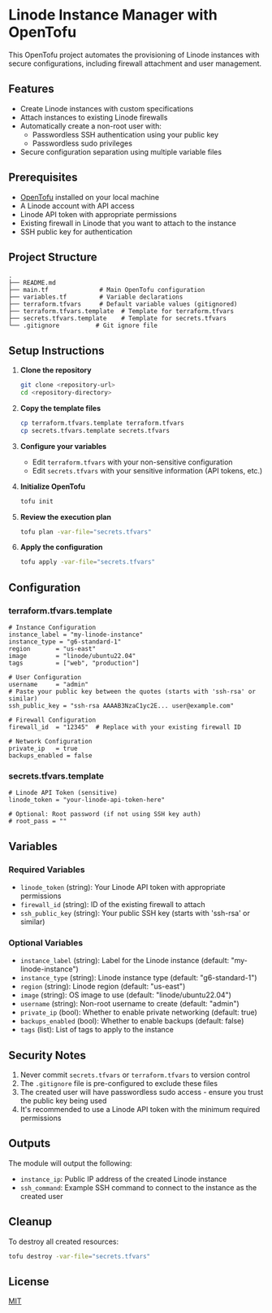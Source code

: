 # Linode Instance Manager with OpenTofu

This OpenTofu project automates the provisioning of Linode instances with secure configurations, including firewall attachment and user management.

## Features

- Create Linode instances with custom specifications
- Attach instances to existing Linode firewalls
- Automatically create a non-root user with:
  - Passwordless SSH authentication using your public key
  - Passwordless sudo privileges
- Secure configuration separation using multiple variable files

## Prerequisites

- [OpenTofu](https://opentofu.org/) installed on your local machine
- A Linode account with API access
- Linode API token with appropriate permissions
- Existing firewall in Linode that you want to attach to the instance
- SSH public key for authentication

## Project Structure

```
.
├── README.md
├── main.tf              # Main OpenTofu configuration
├── variables.tf         # Variable declarations
├── terraform.tfvars     # Default variable values (gitignored)
├── terraform.tfvars.template  # Template for terraform.tfvars
├── secrets.tfvars.template    # Template for secrets.tfvars
└── .gitignore          # Git ignore file
```

## Setup Instructions

1. **Clone the repository**
   ```bash
   git clone <repository-url>
   cd <repository-directory>
   ```

2. **Copy the template files**
   ```bash
   cp terraform.tfvars.template terraform.tfvars
   cp secrets.tfvars.template secrets.tfvars
   ```

3. **Configure your variables**
   - Edit `terraform.tfvars` with your non-sensitive configuration
   - Edit `secrets.tfvars` with your sensitive information (API tokens, etc.)

4. **Initialize OpenTofu**
   ```bash
   tofu init
   ```

5. **Review the execution plan**
   ```bash
   tofu plan -var-file="secrets.tfvars"
   ```

6. **Apply the configuration**
   ```bash
   tofu apply -var-file="secrets.tfvars"
   ```

## Configuration

### terraform.tfvars.template
```hcl
# Instance Configuration
instance_label = "my-linode-instance"
instance_type = "g6-standard-1"
region       = "us-east"
image        = "linode/ubuntu22.04"
tags         = ["web", "production"]

# User Configuration
username     = "admin"
# Paste your public key between the quotes (starts with 'ssh-rsa' or similar)
ssh_public_key = "ssh-rsa AAAAB3NzaC1yc2E... user@example.com"

# Firewall Configuration
firewall_id  = "12345"  # Replace with your existing firewall ID

# Network Configuration
private_ip   = true
backups_enabled = false
```

### secrets.tfvars.template
```hcl
# Linode API Token (sensitive)
linode_token = "your-linode-api-token-here"

# Optional: Root password (if not using SSH key auth)
# root_pass = ""
```

## Variables

### Required Variables
- `linode_token` (string): Your Linode API token with appropriate permissions
- `firewall_id` (string): ID of the existing firewall to attach
- `ssh_public_key` (string): Your public SSH key (starts with 'ssh-rsa' or similar)

### Optional Variables
- `instance_label` (string): Label for the Linode instance (default: "my-linode-instance")
- `instance_type` (string): Linode instance type (default: "g6-standard-1")
- `region` (string): Linode region (default: "us-east")
- `image` (string): OS image to use (default: "linode/ubuntu22.04")
- `username` (string): Non-root username to create (default: "admin")
- `private_ip` (bool): Whether to enable private networking (default: true)
- `backups_enabled` (bool): Whether to enable backups (default: false)
- `tags` (list): List of tags to apply to the instance

## Security Notes

1. Never commit `secrets.tfvars` or `terraform.tfvars` to version control
2. The `.gitignore` file is pre-configured to exclude these files
3. The created user will have passwordless sudo access - ensure you trust the public key being used
4. It's recommended to use a Linode API token with the minimum required permissions

## Outputs

The module will output the following:
- `instance_ip`: Public IP address of the created Linode instance
- `ssh_command`: Example SSH command to connect to the instance as the created user

## Cleanup

To destroy all created resources:

```bash
tofu destroy -var-file="secrets.tfvars"
```

## License

[MIT](LICENSE)
